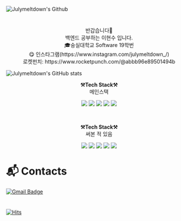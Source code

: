 ![Julymeltdown's Github](https://capsule-render.vercel.app/api?type=waving&height=300&text=Julymeltdown!&fontAlign=70&fontAlignY=40&color=gradient)


#
<p align="center">
반갑습니다👐<br>
백엔드 공부하는 이현수 입니다.<br>
🎓숭실대학교 Software 19학번<br>
😋 인스타그램(https://www.instagram.com/julymeltdown_/)<br>
로켓펀치: https://www.rocketpunch.com/@abbb96e89501494b
<br>

  
![Julymeltdown's GitHub stats](https://github-readme-stats.vercel.app/api?username=julymeltdown&show_icons=true&theme=radical)

<p align="center">
    <Strong>⚒️Tech Stack⚒️</Strong><br>
    메인스택
</p>
<p align="center" display="inline-block">
  <img src="https://img.shields.io/badge/JAVA-007396?style=for-the-badge&logo=java&logoColor=white"> 
    <img src="https://img.shields.io/badge/Spring-6DB33F?style=for-the-badge&logo=Spring&logoColor=white">
    <img src="https://img.shields.io/badge/SpringBoot-6DB33F?style=for-the-badge&logo=SpringBoot&logoColor=white">
    <img src="https://img.shields.io/badge/mysql-4479A1?style=for-the-badge&logo=mysql&logoColor=white">
    <img src="https://img.shields.io/badge/Python-3776AB?style=for-the-badge&logo=Python&logoColor=white"> 
</p><br>
</p>

<p align="center">
    <Strong>⚒️Tech Stack⚒️</Strong><br>
    써본 적 있음
</p>
<p align="center" display="inline-block">
  <img src="https://img.shields.io/badge/React-61DAFB?style=for-the-badge&logo=React&logoColor=white"> 
  <img src="https://img.shields.io/badge/javascript-F7DF1E?style=for-the-badge&logo=javascript&logoColor=black">
  <img src="https://img.shields.io/badge/css-1572B6?style=for-the-badge&logo=css3&logoColor=white">
  <img src="https://img.shields.io/badge/html-E34F26?style=for-the-badge&logo=html5&logoColor=white">
  <img src="https://img.shields.io/badge/AWS-232F3E?style=for-the-badge&logo=Amazon AWS&logoColor=white">
</p>

# :mailbox_with_mail: Contacts
[![Gmail Badge](https://img.shields.io/badge/Gmail-d14836?style=flat-square&logo=Gmail&logoColor=white&link=mailto:quintuplets2000@gmail.com)](mailto:quintuplets2000@gmail.com)


#
[![Hits](https://hits.seeyoufarm.com/api/count/incr/badge.svg?url=https%3A%2F%2Fgithub.com%2Fjulymeltdown&count_bg=%2379C83D&title_bg=%23555555&icon=&icon_color=%23E7E7E7&title=hits&edge_flat=false)](https://hits.seeyoufarm.com)
